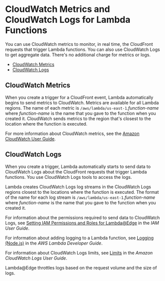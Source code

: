 # CloudWatch Metrics and CloudWatch Logs for Lambda Functions<a name="lambda-cloudwatch-metrics-logging"></a>

You can use CloudWatch metrics to monitor, in real time, the CloudFront requests that trigger Lambda functions\. You can also use CloudWatch Logs to get aggregate data\. There's no additional charge for metrics or logs\.


+ [CloudWatch Metrics](#lambda-cloudwatch-metrics)
+ [CloudWatch Logs](#lambda-cloudwatch-logs)

## CloudWatch Metrics<a name="lambda-cloudwatch-metrics"></a>

When you create a trigger for a CloudFront event, Lambda automatically begins to send metrics to CloudWatch\. Metrics are available for all Lambda regions\. The name of each metric is `/aws/lambda/us-east-1`\.*function\-name* where *function\-name* is the name that you gave to the function when you created it\. CloudWatch sends metrics to the region that's closest to the location where the function is executed\.

For more information about CloudWatch metrics, see the [Amazon CloudWatch User Guide](http://docs.aws.amazon.com/AmazonCloudWatch/latest/monitoring/)\.

## CloudWatch Logs<a name="lambda-cloudwatch-logs"></a>

When you create a trigger, Lambda automatically starts to send data to CloudWatch Logs about the CloudFront requests that trigger Lambda functions\. You use CloudWatch Logs tools to access the logs\.

Lambda creates CloudWatch Logs log streams in the CloudWatch Logs regions closest to the locations where the function is executed\. The format of the name for each log stream is `/aws/lambda/us-east-1`\.*function\-name* where *function\-name* is the name that you gave to the function when you created it\. 

For information about the permissions required to send data to CloudWatch Logs, see [Setting IAM Permissions and Roles for Lambda@Edge](http://docs.aws.amazon.com/lambda/latest/dg/lambda-edge.html#lambda-edge-permissions) in the *IAM User Guide*\.

For information about adding logging to a Lambda function, see [Logging \(Node\.js\)](http://docs.aws.amazon.com/lambda/latest/dg/nodejs-prog-model-logging.html) in the *AWS Lambda Developer Guide*\.

For information about CloudWatch Logs limits, see [Limits](http://docs.aws.amazon.com/AmazonCloudWatch/latest/logs/cloudwatch_limits_cwl.html) in the *Amazon CloudWatch Logs User Guide*\.

Lambda@Edge throttles logs based on the request volume and the size of logs\.